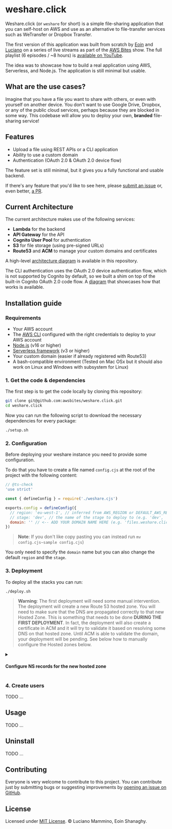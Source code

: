# weshare.click

Weshare.click (or `weshare` for short) is a simple file-sharing application that you can self-host on AWS and use as an alternative to file-transfer services such as WeTransfer or Dropbox Transfer.

The first version of this application was built from scratch by [Eoin](https://twitter.com/eoins) and [Luciano](https://twitter.com/loige) on a series of live streams as part of the [AWS Bites](https://awsbites.com) show. The full playlist (6 episodes / ~8 hours) is [available on YouTube](https://www.youtube.com/playlist?list=PLAWXFhe0N1vI1_z-06EzJ22pz95_gBrId).

The idea was to showcase how to build a real application using AWS, Serverless, and Node.js. The application is still minimal but usable.


## What are the use cases?

Imagine that you have a file you want to share with others, or even with yourself on another device. You don't want to use Google Drive, Dropbox, or any of the public cloud services, perhaps because they are blocked in some way.
This codebase will allow you to deploy your own, **branded** file-sharing service!


## Features

 - Upload a file using REST APIs or a CLI application
 - Ability to use a custom domain
 - Authentication (OAuth 2.0 & OAuth 2.0 device flow)

The feature set is still minimal, but it gives you a fully functional and usable backend.

If there's any feature that you'd like to see here, please [submit an issue](https://github.com/awsbites/weshare.click/issues/new) or, even better, [a PR](https://github.com/awsbites/weshare.click/compare).


## Current Architecture

The current architecture makes use of the following services:

  - **Lambda** for the backend
  - **API Gateway** for the API
  - **Cognito User Pool** for authentication
  - **S3** for file storage (using pre-signed URLs)
  - **Route53** and **ACM** to manage your custom domains and certificates


A high-level [architecture diagram](./arch-diag.png) is available in this repository.

The CLI authentication uses the OAuth 2.0 device authentication flow, which is not supported by Cognito by default, so we built a shim on top of the built-in Cognito OAuth 2.0 code flow. A [diagram](./auth-flow.png) that showcases how that works is available.


## Installation guide

### Requirements

  - Your AWS account
  - The [AWS CLI](https://aws.amazon.com/cli/) configured with the right credentials to deploy to your AWS account
  - [Node.js](https://nodejs.org/) (v16 or higher)
  - [Serverless framework](https://www.serverless.com/framework) (v3 or higher)
  - Your custom domain (easier if already registered with Route53)
  - A bash-compatible environment (Tested on Mac OSx but it should also work on Linux and Windows with subsystem for Linux)


### 1. Get the code & dependencies

The first step is to get the code locally by cloning this repository:

```bash
git clone git@github.com:awsbites/weshare.click.git
cd weshare.click
```

Now you can run the following script to download the necessary dependencies for every package:

```bash
./setup.sh
```

### 2. Configuration

Before deploying your weshare instance you need to provide some configuration.

To do that you have to create a file named `config.cjs` at the root of the project with the following content:

```js
// @ts-check
'use strict'

const { defineConfig } = require('./weshare.cjs')

exports.config = defineConfig({
  // region: 'eu-west-1', // inferred from AWS_REGION or DEFAULT_AWS_REGION (or 'eu-west-1' if not set)
  // stage: 'dev', // the name of the stage to deploy to (e.g. 'dev', 'prod')
  domain: '' // <-- ADD YOUR DOMAIN NAME HERE (e.g. 'files.weshare.click' or 'weshare.click')
})
```

> **Note**: If you don't like copy pasting you can instead run `mv config.cjs~sample config.cjs`)

You only need to specify the `domain` name but you can also change the default `region` and the `stage`.



### 3. Deployment

To deploy all the stacks you can run:

```bash
./deploy.sh
```

> **Warning**: The first deployment will need some manual intervention. The deployment will create a new Route 53 hosted zone. You will need to make sure that the DNS are propagated correctly to that new Hosted Zone. This is something that needs to be done **DURING THE FIRST DEPLOYMENT**. In fact, the deployment will also create a certificate in ACM and it will try to validate it based on resolving some DNS on that hosted zone. Until ACM is able to validate the domain, your deployment will be pending. See below how to manually configure the Hosted zones below.

<details>
  <summary><h4>Configure NS records for the new hosted zone</h4></summary>

TODO ...

</details>


### 4. Create users

TODO ...

## Usage

TODO ...

## Uninstall

TODO ...


## Contributing

Everyone is very welcome to contribute to this project.
You can contribute just by submitting bugs or suggesting improvements by
[opening an issue on GitHub](https://github.com/awsbites/weshare.click).

## License

Licensed under [MIT License](LICENSE). © Luciano Mammino, Eoin Shanaghy.
